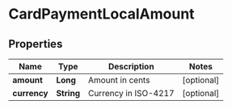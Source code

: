 

# CardPaymentLocalAmount


## Properties

| Name | Type | Description | Notes |
|------------ | ------------- | ------------- | -------------|
|**amount** | **Long** | Amount in cents |  [optional] |
|**currency** | **String** | Currency in ISO-4217 |  [optional] |



